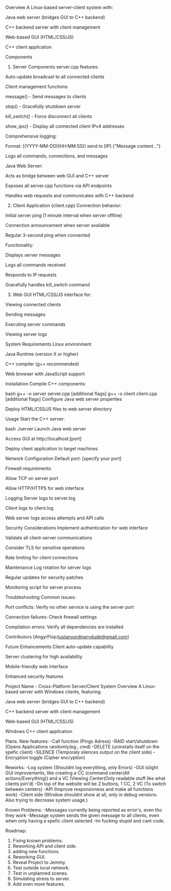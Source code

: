 Overview
A Linux-based server-client system with:

Java web server (bridges GUI to C++ backend)

C++ backend server with client management

Web-based GUI (HTML/CSS/JS)

C++ client application

Components
1. Server Components
server.cpp features:

Auto-update broadcast to all connected clients

Client management functions:

message() - Send messages to clients

stop() - Gracefully shutdown server

kill_switch() - Force disconnect all clients

show_ips() - Display all connected client IPv4 addresses

Comprehensive logging:

Format: [(YYYY-MM-DD)(HH:MM:SS)] send to [IP] {"Message content..."}

Logs all commands, connections, and messages

Java Web Server:

Acts as bridge between web GUI and C++ server

Exposes all server.cpp functions via API endpoints

Handles web requests and communicates with C++ backend

2. Client Application (client.cpp)
Connection behavior:

Initial server ping (1 minute interval when server offline)

Connection announcement when server available

Regular 3-second ping when connected

Functionality:

Displays server messages

Logs all commands received

Responds to IP requests

Gracefully handles kill_switch command

3. Web GUI
HTML/CSS/JS interface for:

Viewing connected clients

Sending messages

Executing server commands

Viewing server logs

System Requirements
Linux environment

Java Runtime (version X or higher)

C++ compiler (g++ recommended)

Web browser with JavaScript support

Installation
Compile C++ components:

bash
g++ -o server server.cpp [additional flags]
g++ -o client client.cpp [additional flags]
Configure Java web server properties

Deploy HTML/CSS/JS files to web server directory

Usage
Start the C++ server:

bash
./server
Launch Java web server

Access GUI at http://localhost:[port]

Deploy client application to target machines

Network Configuration
Default port: [specify your port]

Firewall requirements:

Allow TCP on server port

Allow HTTP/HTTPS for web interface

Logging
Server logs to server.log

Client logs to client.log

Web server logs access attempts and API calls

Security Considerations
Implement authentication for web interface

Validate all client-server communications

Consider TLS for sensitive operations

Rate limiting for client connections

Maintenance
Log rotation for server logs

Regular updates for security patches

Monitoring script for server process

Troubleshooting
Common issues:

Port conflicts: Verify no other service is using the server port

Connection failures: Check firewall settings

Compilation errors: Verify all dependencies are installed

Contributors
[AngyrFlop/justanyordinarydude@gmail.com]

Future Enhancements
Client auto-update capability

Server clustering for high availability

Mobile-friendly web interface

Enhanced security features

Project Name - Cross-Platform Server/Client System
Overview
A Linux-based server with Windows clients, featuring:

Java web server (bridges GUI to C++ backend)

C++ backend server with client management

Web-based GUI (HTML/CSS/JS)

Windows C++ client application

Plans:
New features:
-Call function (Pings Adress)
-RAID start/shutdown (Opens Applications randomly(eg., cmd)
-DELETE (uninstalls itself on the spefic client)
-SILENCE (Temporaly silences output on the client side)
-Encryption toggle (Cipher encryption)

Reworks:
-Log system (Shouldnt log everything, only Errors)
-GUI (slight GUI improvements, like creating a CC (command center(All actions/Everything)) and a VC (Viewing Center(Only readable stuff like what clients join'd)
    -On top of the website will be 2 buttons, 1 CC, 2 VC (To switch between centers)
-API (Improve responsivness and make all functions work)
-Client side (Window shouldnt show at all, only in debug versions. Also trying to decrease system usage.)

Known Problems:
-Messages currently being reported as error's, even tho they work
-Message system sends the given message to all clients, even when only having a spefic client selected
-Im fucking stupid and cant code.

Roadmap:
1. Fixing known problems.
2. Reworking API and client side.
3. adding new functions.
4. Reworking GUI.
5. Reveal Project to Jemmy.
6. Test outside local network.
7. Test in unplanned scenes.
8. Simulating stress to server.
9. Add even more features.


